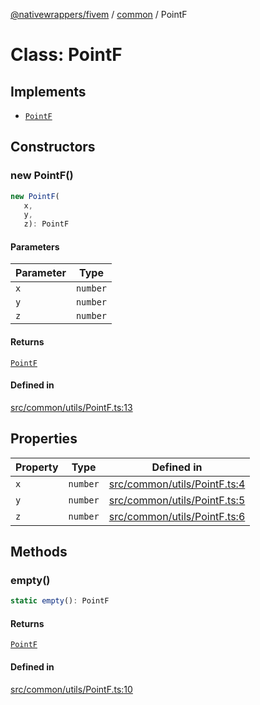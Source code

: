 [@nativewrappers/fivem](../../README.md) / [common](../README.md) / PointF

# Class: PointF

## Implements

- [`PointF`](PointF.md)

## Constructors

### new PointF()

```ts
new PointF(
   x, 
   y, 
   z): PointF
```

#### Parameters

| Parameter | Type |
| ------ | ------ |
| `x` | `number` |
| `y` | `number` |
| `z` | `number` |

#### Returns

[`PointF`](PointF.md)

#### Defined in

[src/common/utils/PointF.ts:13](https://github.com/nativewrappers/fivem/blob/a98996c0c5fa01724c4f2137e7528f7f3c03bc27/src/common/utils/PointF.ts#L13)

## Properties

| Property | Type | Defined in |
| ------ | ------ | ------ |
| `x` | `number` | [src/common/utils/PointF.ts:4](https://github.com/nativewrappers/fivem/blob/a98996c0c5fa01724c4f2137e7528f7f3c03bc27/src/common/utils/PointF.ts#L4) |
| `y` | `number` | [src/common/utils/PointF.ts:5](https://github.com/nativewrappers/fivem/blob/a98996c0c5fa01724c4f2137e7528f7f3c03bc27/src/common/utils/PointF.ts#L5) |
| `z` | `number` | [src/common/utils/PointF.ts:6](https://github.com/nativewrappers/fivem/blob/a98996c0c5fa01724c4f2137e7528f7f3c03bc27/src/common/utils/PointF.ts#L6) |

## Methods

### empty()

```ts
static empty(): PointF
```

#### Returns

[`PointF`](PointF.md)

#### Defined in

[src/common/utils/PointF.ts:10](https://github.com/nativewrappers/fivem/blob/a98996c0c5fa01724c4f2137e7528f7f3c03bc27/src/common/utils/PointF.ts#L10)
